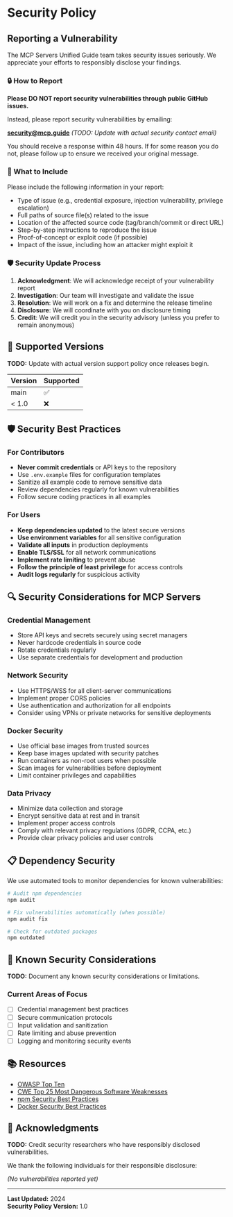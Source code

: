 # Security Policy

## Reporting a Vulnerability

The MCP Servers Unified Guide team takes security issues seriously. We appreciate your efforts to responsibly disclose your findings.

### 🔒 How to Report

**Please DO NOT report security vulnerabilities through public GitHub issues.**

Instead, please report security vulnerabilities by emailing:

**security@mcp.guide** *(TODO: Update with actual security contact email)*

You should receive a response within 48 hours. If for some reason you do not, please follow up to ensure we received your original message.

### 📝 What to Include

Please include the following information in your report:

- Type of issue (e.g., credential exposure, injection vulnerability, privilege escalation)
- Full paths of source file(s) related to the issue
- Location of the affected source code (tag/branch/commit or direct URL)
- Step-by-step instructions to reproduce the issue
- Proof-of-concept or exploit code (if possible)
- Impact of the issue, including how an attacker might exploit it

### 🛡️ Security Update Process

1. **Acknowledgment**: We will acknowledge receipt of your vulnerability report
2. **Investigation**: Our team will investigate and validate the issue
3. **Resolution**: We will work on a fix and determine the release timeline
4. **Disclosure**: We will coordinate with you on disclosure timing
5. **Credit**: We will credit you in the security advisory (unless you prefer to remain anonymous)

## 🔐 Supported Versions

**TODO:** Update with actual version support policy once releases begin.

| Version | Supported          |
| ------- | ------------------ |
| main    | :white_check_mark: |
| < 1.0   | :x:                |

## 🛡️ Security Best Practices

### For Contributors

- **Never commit credentials** or API keys to the repository
- Use `.env.example` files for configuration templates
- Sanitize all example code to remove sensitive data
- Review dependencies regularly for known vulnerabilities
- Follow secure coding practices in all examples

### For Users

- **Keep dependencies updated** to the latest secure versions
- **Use environment variables** for all sensitive configuration
- **Validate all inputs** in production deployments
- **Enable TLS/SSL** for all network communications
- **Implement rate limiting** to prevent abuse
- **Follow the principle of least privilege** for access controls
- **Audit logs regularly** for suspicious activity

## 🔍 Security Considerations for MCP Servers

### Credential Management

- Store API keys and secrets securely using secret managers
- Never hardcode credentials in source code
- Rotate credentials regularly
- Use separate credentials for development and production

### Network Security

- Use HTTPS/WSS for all client-server communications
- Implement proper CORS policies
- Use authentication and authorization for all endpoints
- Consider using VPNs or private networks for sensitive deployments

### Docker Security

- Use official base images from trusted sources
- Keep base images updated with security patches
- Run containers as non-root users when possible
- Scan images for vulnerabilities before deployment
- Limit container privileges and capabilities

### Data Privacy

- Minimize data collection and storage
- Encrypt sensitive data at rest and in transit
- Implement proper access controls
- Comply with relevant privacy regulations (GDPR, CCPA, etc.)
- Provide clear privacy policies and user controls

## 📋 Dependency Security

We use automated tools to monitor dependencies for known vulnerabilities:

```bash
# Audit npm dependencies
npm audit

# Fix vulnerabilities automatically (when possible)
npm audit fix

# Check for outdated packages
npm outdated
```

## 🚨 Known Security Considerations

**TODO:** Document any known security considerations or limitations.

### Current Areas of Focus

- [ ] Credential management best practices
- [ ] Secure communication protocols
- [ ] Input validation and sanitization
- [ ] Rate limiting and abuse prevention
- [ ] Logging and monitoring security events

## 📚 Resources

- [OWASP Top Ten](https://owasp.org/www-project-top-ten/)
- [CWE Top 25 Most Dangerous Software Weaknesses](https://cwe.mitre.org/top25/)
- [npm Security Best Practices](https://docs.npmjs.com/security-best-practices)
- [Docker Security Best Practices](https://docs.docker.com/engine/security/)

## 🙏 Acknowledgments

**TODO:** Credit security researchers who have responsibly disclosed vulnerabilities.

We thank the following individuals for their responsible disclosure:

*(No vulnerabilities reported yet)*

---

**Last Updated:** 2024  
**Security Policy Version:** 1.0
